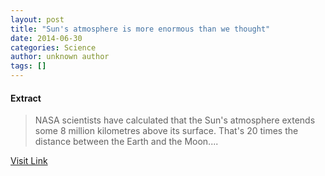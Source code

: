 ```yaml
---
layout: post
title: "Sun's atmosphere is more enormous than we thought"
date: 2014-06-30
categories: Science
author: unknown author
tags: []
---
```





#### Extract
>NASA scientists have calculated that the Sun's atmosphere extends some 8 million kilometres above its surface. That's 20 times the distance between the Earth and the Moon....



[Visit Link](http://feeds.sciencealert.com.au/~r/sciencealert-latestnews/~3/UIY_bXCuRZc/20143006-25777.html)


